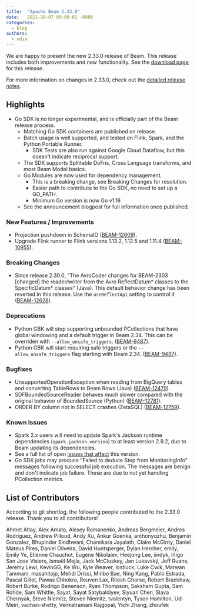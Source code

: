 ```yaml
---
title:  "Apache Beam 2.33.0"
date:   2021-10-07 00:00:01 -0800
categories:
  - blog
authors:
  - udim
---
```


<!--
Licensed under the Apache License, Version 2.0 (the "License");
you may not use this file except in compliance with the License.
You may obtain a copy of the License at
http://www.apache.org/licenses/LICENSE-2.0
Unless required by applicable law or agreed to in writing, software
distributed under the License is distributed on an "AS IS" BASIS,
WITHOUT WARRANTIES OR CONDITIONS OF ANY KIND, either express or implied.
See the License for the specific language governing permissions and
limitations under the License.
-->

We are happy to present the new 2.33.0 release of Beam.
This release includes both improvements and new functionality.
See the [download page](/get-started/downloads/#2330-2021-10-07) for this release.

<!--more-->

For more information on changes in 2.33.0, check out the [detailed release
notes](https://issues.apache.org/jira/secure/ReleaseNote.jspa?projectId=12319527&version=12350404).

## Highlights

* Go SDK is no longer experimental, and is officially part of the Beam release process.
  * Matching Go SDK containers are published on release.
  * Batch usage is well supported, and tested on Flink, Spark, and the Python Portable Runner.
    * SDK Tests are also run against Google Cloud Dataflow, but this doesn't indicate reciprocal support.
  * The SDK supports Splittable DoFns, Cross Language transforms, and most Beam Model basics.
  * Go Modules are now used for dependency management.
    * This is a breaking change, see Breaking Changes for resolution.
    * Easier path to contribute to the Go SDK, no need to set up a GO\_PATH.
    * Minimum Go version is now Go v1.16
  * See the announcement blogpost for full information once published.

<!--
{$TOPICS e.g.:}
### I/Os
* Support for X source added (Java) ([BEAM-X](https://issues.apache.org/jira/browse/BEAM-X)).
{$TOPICS}
-->

### New Features / Improvements

* Projection pushdown in SchemaIO ([BEAM-12609](https://issues.apache.org/jira/browse/BEAM-12609)).
* Upgrade Flink runner to Flink versions 1.13.2, 1.12.5 and 1.11.4 ([BEAM-10955](https://issues.apache.org/jira/browse/BEAM-10955)).

### Breaking Changes

* Since release 2.30.0, "The AvroCoder changes for BEAM-2303 \[changed\] the reader/writer from the Avro ReflectDatum* classes to the SpecificDatum* classes" (Java). This default behavior change has been reverted in this release. Use the `useReflectApi` setting to control it ([BEAM-12628](https://issues.apache.org/jira/browse/BEAM-12628)).

### Deprecations

* Python GBK will stop supporting unbounded PCollections that have global windowing and a default trigger in Beam 2.34. This can be overriden with `--allow_unsafe_triggers`. ([BEAM-9487](https://issues.apache.org/jira/browse/BEAM-9487)).
* Python GBK will start requiring safe triggers or the `--allow_unsafe_triggers` flag starting with Beam 2.34. ([BEAM-9487](https://issues.apache.org/jira/browse/BEAM-9487)).

### Bugfixes

* UnsupportedOperationException when reading from BigQuery tables and converting
  TableRows to Beam Rows (Java)
  ([BEAM-12479](https://issues.apache.org/jira/browse/BEAM-12479)).
* SDFBoundedSourceReader behaves much slower compared with the original behavior
  of BoundedSource (Python)
  ([BEAM-12781](https://issues.apache.org/jira/browse/BEAM-12781)).
* ORDER BY column not in SELECT crashes (ZetaSQL)
  ([BEAM-12759](https://issues.apache.org/jira/browse/BEAM-12759)).

### Known Issues

* Spark 2.x users will need to update Spark's Jackson runtime dependencies (`spark.jackson.version`) to at least version 2.9.2, due to Beam updating its dependencies.
* See a full list of open [issues that affect](https://issues.apache.org/jira/issues/?jql=project%20%3D%20BEAM%20AND%20affectedVersion%20%3D%202.33.0%20ORDER%20BY%20priority%20DESC%2C%20updated%20DESC) this version.
* Go SDK jobs may produce "Failed to deduce Step from MonitoringInfo" messages following successful job execution. The messages are benign and don't indicate job failure. These are due to not yet handling PCollection metrics.

## List of Contributors

According to git shortlog, the following people contributed to the 2.33.0 release. Thank you to all contributors!

Ahmet Altay,
Alex Amato,
Alexey Romanenko,
Andreas Bergmeier,
Andres Rodriguez,
Andrew Pilloud,
Andy Xu,
Ankur Goenka,
anthonyqzhu,
Benjamin Gonzalez,
Bhupinder Sindhwani,
Chamikara Jayalath,
Claire McGinty,
Daniel Mateus Pires,
Daniel Oliveira,
David Huntsperger,
Dylan Hercher,
emily,
Emily Ye,
Etienne Chauchot,
Eugene Nikolaiev,
Heejong Lee,
iindyk,
Iñigo San Jose Visiers,
Ismaël Mejía,
Jack McCluskey,
Jan Lukavský,
Jeff Ruane,
Jeremy Lewi,
KevinGG,
Ke Wu,
Kyle Weaver,
lostluck,
Luke Cwik,
Marwan Tammam,
masahitojp,
Mehdi Drissi,
Minbo Bae,
Ning Kang,
Pablo Estrada,
Pascal Gillet,
Pawas Chhokra,
Reuven Lax,
Ritesh Ghorse,
Robert Bradshaw,
Robert Burke,
Rodrigo Benenson,
Ryan Thompson,
Saksham Gupta,
Sam Rohde,
Sam Whittle,
Sayat,
Sayat Satybaldiyev,
Siyuan Chen,
Slava Chernyak,
Steve Niemitz,
Steven Niemitz,
tvalentyn,
Tyson Hamilton,
Udi Meiri,
vachan-shetty,
Venkatramani Rajgopal,
Yichi Zhang,
zhoufek

